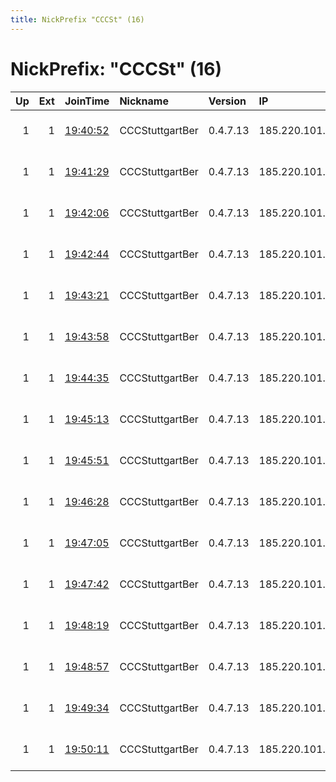 ```yaml
---
title: NickPrefix "CCCSt" (16)
---
```


# NickPrefix: "CCCSt" (16)

|   Up |   Ext | JoinTime                                                                                              | Nickname        | Version   | IP             | AS                  | CC   |   ORp |   Dirp | OS    | Contact                            |   eFamMembers |
|-----:|------:|:------------------------------------------------------------------------------------------------------|:----------------|:----------|:---------------|:--------------------|:-----|------:|-------:|:------|:-----------------------------------|--------------:|
|    1 |     1 | [19:40:52](https://nusenu.github.io/OrNetStats/w/relay/8788536C2CECE11BAB8A1A8B7F6E3CAD7FFA8DF6.html) | CCCStuttgartBer | 0.4.7.13  | 185.220.101.88 | Zwiebelfreunde e.V. | de   |  9000 |      0 | Linux | email:leibi cccs.de url:www.cccs.d |            64 |
|    1 |     1 | [19:41:29](https://nusenu.github.io/OrNetStats/w/relay/668DD61B461D4418E7E5E797C25170614A499F54.html) | CCCStuttgartBer | 0.4.7.13  | 185.220.101.88 | Zwiebelfreunde e.V. | de   |  9100 |      0 | Linux | email:leibi cccs.de url:www.cccs.d |            64 |
|    1 |     1 | [19:42:06](https://nusenu.github.io/OrNetStats/w/relay/AAB787DBC63C53FD783F105CFA8E2894018D5D0B.html) | CCCStuttgartBer | 0.4.7.13  | 185.220.101.89 | Zwiebelfreunde e.V. | de   |  9000 |      0 | Linux | email:leibi cccs.de url:www.cccs.d |            64 |
|    1 |     1 | [19:42:44](https://nusenu.github.io/OrNetStats/w/relay/BE696B56A16F7A54CB09E1A609C1613E24F24F2E.html) | CCCStuttgartBer | 0.4.7.13  | 185.220.101.89 | Zwiebelfreunde e.V. | de   |  9100 |      0 | Linux | email:leibi cccs.de url:www.cccs.d |            64 |
|    1 |     1 | [19:43:21](https://nusenu.github.io/OrNetStats/w/relay/225A1FD8FCAD3E4C7938EC841627FC6DB3A4A483.html) | CCCStuttgartBer | 0.4.7.13  | 185.220.101.90 | Zwiebelfreunde e.V. | de   |  9000 |      0 | Linux | email:leibi cccs.de url:www.cccs.d |            64 |
|    1 |     1 | [19:43:58](https://nusenu.github.io/OrNetStats/w/relay/B8682245A3C24D7C07FE337AC68A07A484002D85.html) | CCCStuttgartBer | 0.4.7.13  | 185.220.101.90 | Zwiebelfreunde e.V. | de   |  9100 |      0 | Linux | email:leibi cccs.de url:www.cccs.d |            64 |
|    1 |     1 | [19:44:35](https://nusenu.github.io/OrNetStats/w/relay/4D58991FAAAF78C30A93084C246C488659DEBE5B.html) | CCCStuttgartBer | 0.4.7.13  | 185.220.101.91 | Zwiebelfreunde e.V. | de   |  9000 |      0 | Linux | email:leibi cccs.de url:www.cccs.d |            64 |
|    1 |     1 | [19:45:13](https://nusenu.github.io/OrNetStats/w/relay/EF380F6E6D57BBAC9FCD1E03BBBEC6DAF3747A2E.html) | CCCStuttgartBer | 0.4.7.13  | 185.220.101.91 | Zwiebelfreunde e.V. | de   |  9100 |      0 | Linux | email:leibi cccs.de url:www.cccs.d |            64 |
|    1 |     1 | [19:45:51](https://nusenu.github.io/OrNetStats/w/relay/D1AEB5B0E3EFBDBE5B9EC05472BEEB3654D5D3B1.html) | CCCStuttgartBer | 0.4.7.13  | 185.220.101.92 | Zwiebelfreunde e.V. | de   |  9000 |      0 | Linux | email:leibi cccs.de url:www.cccs.d |            64 |
|    1 |     1 | [19:46:28](https://nusenu.github.io/OrNetStats/w/relay/218C06955098148D65E69987C499D83D4D89AD55.html) | CCCStuttgartBer | 0.4.7.13  | 185.220.101.92 | Zwiebelfreunde e.V. | de   |  9100 |      0 | Linux | email:leibi cccs.de url:www.cccs.d |            64 |
|    1 |     1 | [19:47:05](https://nusenu.github.io/OrNetStats/w/relay/0A778C83FB9BE0781E05E9DAA0360CEF43F8E15A.html) | CCCStuttgartBer | 0.4.7.13  | 185.220.101.93 | Zwiebelfreunde e.V. | de   |  9000 |      0 | Linux | email:leibi cccs.de url:www.cccs.d |            64 |
|    1 |     1 | [19:47:42](https://nusenu.github.io/OrNetStats/w/relay/D0166F1CC4CE709E633261E1710A836F4B8C9434.html) | CCCStuttgartBer | 0.4.7.13  | 185.220.101.93 | Zwiebelfreunde e.V. | de   |  9100 |      0 | Linux | email:leibi cccs.de url:www.cccs.d |            64 |
|    1 |     1 | [19:48:19](https://nusenu.github.io/OrNetStats/w/relay/DB6027219E42568889BF4A15BEB93F9F90DE0D3D.html) | CCCStuttgartBer | 0.4.7.13  | 185.220.101.94 | Zwiebelfreunde e.V. | de   |  9000 |      0 | Linux | email:leibi cccs.de url:www.cccs.d |            64 |
|    1 |     1 | [19:48:57](https://nusenu.github.io/OrNetStats/w/relay/F9F1F7AAB75C865EE4E3E05A0DA0A804436F5B41.html) | CCCStuttgartBer | 0.4.7.13  | 185.220.101.94 | Zwiebelfreunde e.V. | de   |  9100 |      0 | Linux | email:leibi cccs.de url:www.cccs.d |            64 |
|    1 |     1 | [19:49:34](https://nusenu.github.io/OrNetStats/w/relay/A1BD30234509E6B7C92BC556A59C07C18AA1AAE7.html) | CCCStuttgartBer | 0.4.7.13  | 185.220.101.95 | Zwiebelfreunde e.V. | de   |  9000 |      0 | Linux | email:leibi cccs.de url:www.cccs.d |            64 |
|    1 |     1 | [19:50:11](https://nusenu.github.io/OrNetStats/w/relay/E22D1F2EAC54D639CFE786597F23E7AF9307FE06.html) | CCCStuttgartBer | 0.4.7.13  | 185.220.101.95 | Zwiebelfreunde e.V. | de   |  9100 |      0 | Linux | email:leibi cccs.de url:www.cccs.d |            64 |
